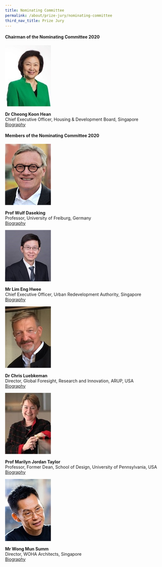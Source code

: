 ```yaml
---
title: Nominating Committee
permalink: /about/prize-jury/nominating-committee
third_nav_title: Prize Jury
---
```


#### **Chairman of the Nominating Committee 2020**

<div style="width:150px"><img src="/images/jury/cheong-koon-hean.jpg" alt="Cheong Koon Hean" /></div>

**Dr Cheong Koon Hean**<br>
Chief Executive Officer, Housing & Development Board, Singapore<br>
[Biography](/about/prize-jury/prize-council/peter-ho/)

#### **Members of the Nominating Committee 2020**

<div style="width:150px"><img src="/images/jury/wulf-daseking.jpg" alt="Wulf Daseking" /></div>

**Prof Wulf Daseking**<br> 
Professor, University of Freiburg, Germany<br>
[Biography](www.google.com)

<div style="width:150px"><img src="/images/jury/lim-eng-hwee.jpeg" alt="Lim Eng Hwee" /></div>

**Mr Lim Eng Hwee**<br> 
Chief Executive Officer, Urban Redevelopment Authority, Singapore<br>
[Biography](www.google.com)

<div style="width:150px"><img src="/images/jury/chris-luebkeman.jpg" alt="Chris Luebkeman" /></div>

**Dr Chris Luebkeman**<br>
Director, Global Foresight, Research and Innovation, ARUP, USA<br>
[Biography](www.google.com)

<div style="width:150px"><img src="/images/jury/marilyn-taylor.jpg" alt="Marilyn Taylor" /></div>

**Prof Marilyn Jordan Taylor**<br>
Professor, Former Dean, School of Design, University of Pennsylvania, USA<br>
[Biography](www.google.com)

<div style="width:150px"><img src="/images/jury/wong-mun-summ.jpg" alt="Wong Mun Summ" /></div>

**Mr Wong Mun Summ**<br>
Director, WOHA Architects, Singapore<br>
[Biography](www.google.com)
